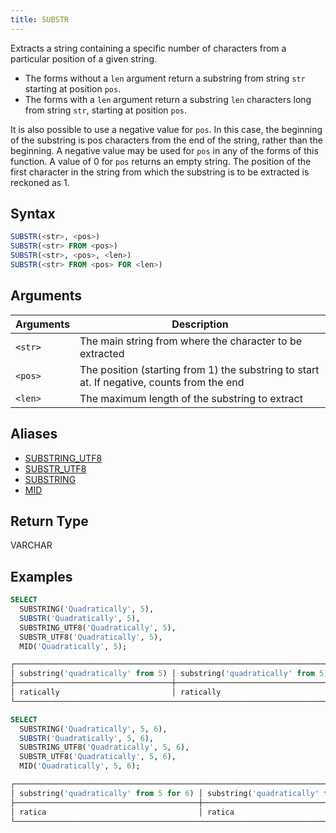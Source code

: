 ```yaml
---
title: SUBSTR
---
```


Extracts a string containing a specific number of characters from a particular position of a given string.

- The forms without a `len` argument return a substring from string `str` starting at position `pos`.
- The forms with a `len` argument return a substring `len` characters long from string `str`, starting at position `pos`.

It is also possible to use a negative value for `pos`. In this case, the beginning of the substring is pos characters from the end of the string, rather than the beginning. A negative value may be used for `pos` in any of the forms of this function. A value of 0 for `pos` returns an empty string. The position of the first character in the string from which the substring is to be extracted is reckoned as 1.

## Syntax

```sql
SUBSTR(<str>, <pos>)
SUBSTR(<str> FROM <pos>)
SUBSTR(<str>, <pos>, <len>)
SUBSTR(<str> FROM <pos> FOR <len>)
```

## Arguments

| Arguments | Description                                                                                |
|-----------|--------------------------------------------------------------------------------------------|
| `<str>`   | The main string from where the character to be extracted                                   |
| `<pos>`   | The position (starting from 1) the substring to start at. If negative, counts from the end |
| `<len>`   | The maximum length of the substring to extract                                             |

## Aliases

- [SUBSTRING_UTF8](substring-utf8.md)
- [SUBSTR_UTF8](substr-utf8.md)
- [SUBSTRING](substring.md)
- [MID](mid.md)

## Return Type

VARCHAR

## Examples

```sql
SELECT
  SUBSTRING('Quadratically', 5),
  SUBSTR('Quadratically', 5),
  SUBSTRING_UTF8('Quadratically', 5),
  SUBSTR_UTF8('Quadratically', 5),
  MID('Quadratically', 5);

┌────────────────────────────────────────────────────────────────────────────────────────────────────────────────────────────────────────────────────────────────────────┐
│ substring('quadratically' from 5) │ substring('quadratically' from 5) │ substring_utf8('quadratically', 5) │ substr_utf8('quadratically', 5) │ mid('quadratically', 5) │
├───────────────────────────────────┼───────────────────────────────────┼────────────────────────────────────┼─────────────────────────────────┼─────────────────────────┤
│ ratically                         │ ratically                         │ ratically                          │ ratically                       │ ratically               │
└────────────────────────────────────────────────────────────────────────────────────────────────────────────────────────────────────────────────────────────────────────┘

SELECT
  SUBSTRING('Quadratically', 5, 6),
  SUBSTR('Quadratically', 5, 6),
  SUBSTRING_UTF8('Quadratically', 5, 6),
  SUBSTR_UTF8('Quadratically', 5, 6),
  MID('Quadratically', 5, 6);

┌─────────────────────────────────────────────────────────────────────────────────────────────────────────────────────────────────────────────────────────────────────────────────────────────┐
│ substring('quadratically' from 5 for 6) │ substring('quadratically' from 5 for 6) │ substring_utf8('quadratically', 5, 6) │ substr_utf8('quadratically', 5, 6) │ mid('quadratically', 5, 6) │
├─────────────────────────────────────────┼─────────────────────────────────────────┼───────────────────────────────────────┼────────────────────────────────────┼────────────────────────────┤
│ ratica                                  │ ratica                                  │ ratica                                │ ratica                             │ ratica                     │
└─────────────────────────────────────────────────────────────────────────────────────────────────────────────────────────────────────────────────────────────────────────────────────────────┘
```
